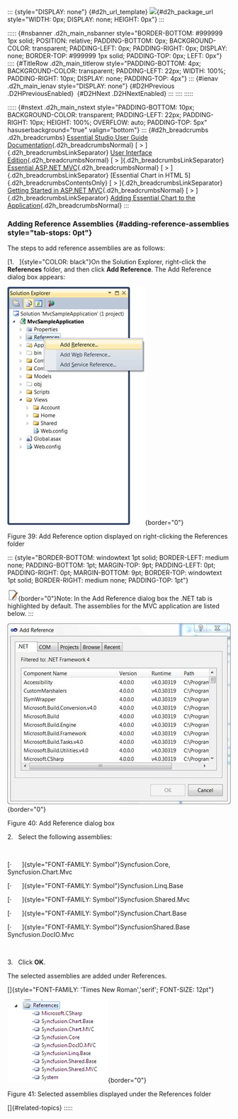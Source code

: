 ::: {style="DISPLAY: none"}
[](ms-xhelp:///?Id=d2h_url_template){#d2h_url_template} ![](!package_url!){#d2h_package_url style="WIDTH: 0px; DISPLAY: none; HEIGHT: 0px"}
:::

::::: {#nsbanner .d2h_main_nsbanner style="BORDER-BOTTOM: #999999 1px solid; POSITION: relative; PADDING-BOTTOM: 0px; BACKGROUND-COLOR: transparent; PADDING-LEFT: 0px; PADDING-RIGHT: 0px; DISPLAY: none; BORDER-TOP: #999999 1px solid; PADDING-TOP: 0px; LEFT: 0px"}
:::: {#TitleRow .d2h_main_titlerow style="PADDING-BOTTOM: 4px; BACKGROUND-COLOR: transparent; PADDING-LEFT: 22px; WIDTH: 100%; PADDING-RIGHT: 10px; DISPLAY: none; PADDING-TOP: 4px"}
::: {#ienav .d2h_main_ienav style="DISPLAY: none"}
[](ms-xhelp:///?Id=e5169d46-cdad-4c31-a2e9-229ea700f874){#D2HPrevious .D2HPreviousEnabled}  [](ms-xhelp:///?Id=71f7f846-61b8-425d-8679-469c8b0a5e15){#D2HNext .D2HNextEnabled}
:::
::::
:::::

::::: {#nstext .d2h_main_nstext style="PADDING-BOTTOM: 10px; BACKGROUND-COLOR: transparent; PADDING-LEFT: 22px; PADDING-RIGHT: 10px; HEIGHT: 100%; OVERFLOW: auto; PADDING-TOP: 5px" hasuserbackground="true" valign="bottom"}
::: {#d2h_breadcrumbs .d2h_breadcrumbs}
[Essential Studio User Guide Documentation](ms-xhelp:///?Id=12457748-09e3-4d74-a240-8e049cedf030){.d2h_breadcrumbsNormal} [ \> ]{.d2h_breadcrumbsLinkSeparator} [User Interface Edition](ms-xhelp:///?Id=c29296b7-531c-413b-a0ec-488ca1f7f669){.d2h_breadcrumbsNormal} [ \> ]{.d2h_breadcrumbsLinkSeparator} [Essential ASP.NET MVC](ms-xhelp:///?Id=4b14e7d1-65c4-4f67-b1aa-2c37709905a5){.d2h_breadcrumbsNormal} [ \> ]{.d2h_breadcrumbsLinkSeparator} [Essential Chart in HTML 5]{.d2h_breadcrumbsContentsOnly} [ \> ]{.d2h_breadcrumbsLinkSeparator} [Getting Started in ASP.NET MVC](ms-xhelp:///?Id=7be0cc3e-239f-44db-9c07-5f5ed873d123){.d2h_breadcrumbsNormal} [ \> ]{.d2h_breadcrumbsLinkSeparator} [Adding Essential Chart to the Application](ms-xhelp:///?Id=e5169d46-cdad-4c31-a2e9-229ea700f874){.d2h_breadcrumbsNormal}
:::

### Adding Reference Assemblies {#adding-reference-assemblies style="tab-stops: 0pt"}

The steps to add reference assemblies are as follows:

[1.   ]{style="COLOR: black"}On the Solution Explorer, right-click the **References** folder, and then click **Add Reference**. The Add Reference dialog box appears:

![](ImagesExt/image106_43.jpg){border="0"}

Figure 39: Add Reference option displayed on right-clicking the References folder

::: {style="BORDER-BOTTOM: windowtext 1pt solid; BORDER-LEFT: medium none; PADDING-BOTTOM: 1pt; MARGIN-TOP: 9pt; PADDING-LEFT: 0pt; PADDING-RIGHT: 0pt; MARGIN-BOTTOM: 9pt; BORDER-TOP: windowtext 1pt solid; BORDER-RIGHT: medium none; PADDING-TOP: 1pt"}
 

![](ImagesExt/image106_5.jpg){border="0"}Note: In the Add Reference dialog box the .NET tab is highlighted by default. The assemblies for the MVC application are listed below.
:::

![](ImagesExt/image106_44.jpg){border="0"}

Figure 40: Add Reference dialog box

2.   Select the following assemblies:

 

[·      ]{style="FONT-FAMILY: Symbol"}Syncfusion.Core, Syncfusion.Chart.Mvc

[·      ]{style="FONT-FAMILY: Symbol"}Syncfusion.Linq.Base

[·      ]{style="FONT-FAMILY: Symbol"}Syncfusion.Shared.Mvc

[·      ]{style="FONT-FAMILY: Symbol"}Syncfusion.Chart.Base

[·      ]{style="FONT-FAMILY: Symbol"}SyncfusionShared.Base Syncfusion.DocIO.Mvc

 

3.   Click **OK**.

The selected assemblies are added under References.

[]{style="FONT-FAMILY: 'Times New Roman','serif'; FONT-SIZE: 12pt"} 

![](ImagesExt/image106_45.png){border="0"}

Figure 41: Selected assemblies displayed under the References folder

[]{#related-topics}
:::::
